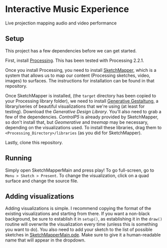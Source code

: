 # Interactive Music Experience
Live projection mapping audio and video performance


## Setup
This project has a few dependencies before we can get started.

First, install [Processing](https://processing.org/download/?processing). This has been tested with Processing 2.2.1. 

Once you install Processing, you need to install [SketchMapper](https://github.com/josephtaylor/sketch-mapper), which is a system that allows us to map our content (Processing sketches, video, images) to surfaces. The instructions for installation can be found in that repository.

Once SketchMapper is installed, (the ```target``` directory has been copied to your Processing library folder), we need to install [Generative Gestaltung](http://www.generative-gestaltung.de/code#library), a library/series of beautiful visualizations that we're using (at least for testing). Download the _Generative Design Library_. You'll also need to grab a few of the dependencies. _ControlP5_ is already provided by SketchMapper, so don't install that, but _Geomerative_ and _treemap_ may be necessary, depending on the visualizations used. To install these libraries, drag them to ```<Processing_Directory>/libraries``` (as you did for SketchMapper).

Lastly, clone this repository.

## Running
Simply open SketchMapperMain and press play! To go full-screen, go to ```Menu > Sketch > Present```. To change the visualization, click on a quad surface and change the source file.

## Adding visualizations
Adding visualizations is simple. I recommend copying the format of the existing visualizations and starting from there. If you want a non-black background, be sure to establish it in ```setup()```, as establishing it in the ```draw()``` routine will overwrite the visualization every time (unless this is something you want to do). You also need to add your sketch to the list of possible sketches in [SketchMapperMain.pde](SketchMapperMain/SketchMapperMain.pde). Make sure to give it a human-readable name that will appear in the dropdown.
